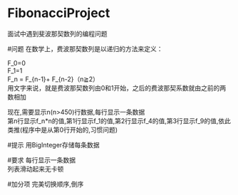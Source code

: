 # FibonacciProject
面试中遇到斐波那契数列的编程问题

#问题
在数学上，费波那契数列是以递归的方法来定义：

F_0=0 </br>
F_1=1 </br>
F_n = F_{n-1}+ F_{n-2}（n≧2） </br>
用文字来说，就是费波那契数列由0和1开始，之后的费波那契系数就由之前的两数相加 </br>

现在,需要显示n(n>450)行数据,每行显示一条数据 </br>
第n行显示f_n*n的值,第1行显示f_1的值,第2行显示f_4的值,第3行显示f_9的值,依此类推(程序中是从第0行开始的,习惯问题) </br>

#提示
用BigInteger存储每条数据</br>

#要求
每行显示一条数据  </br>
列表滑动起来无卡顿 </br>

#加分项
完美切换顺序,倒序 </br>

